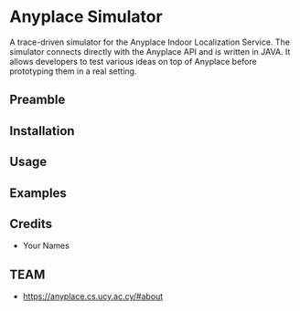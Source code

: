 # Anyplace Simulator

A trace-driven simulator for the Anyplace Indoor Localization Service. The simulator connects directly with the Anyplace API and is written in JAVA. It allows developers to test various ideas on top of Anyplace before prototyping them in a real setting.

## Preamble

## Installation

## Usage

## Examples

## Credits
- Your Names

## TEAM
- https://anyplace.cs.ucy.ac.cy/#about


